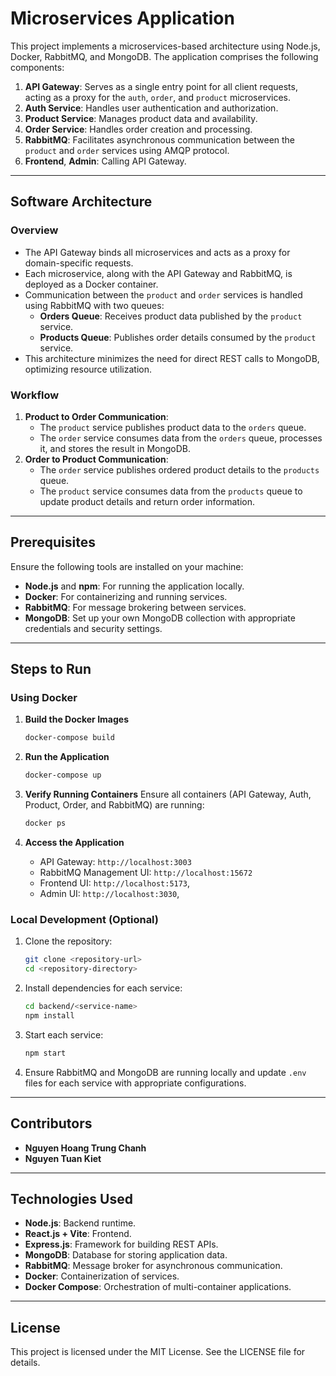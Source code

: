 # Microservices Application

This project implements a microservices-based architecture using Node.js, Docker, RabbitMQ, and MongoDB. The application comprises the following components:

1. **API Gateway**: Serves as a single entry point for all client requests, acting as a proxy for the `auth`, `order`, and `product` microservices.
2. **Auth Service**: Handles user authentication and authorization.
3. **Product Service**: Manages product data and availability.
4. **Order Service**: Handles order creation and processing.
5. **RabbitMQ**: Facilitates asynchronous communication between the `product` and `order` services using AMQP protocol.
6. **Frontend**, **Admin**: Calling API Gateway.

---

## **Software Architecture**

### **Overview**
- The API Gateway binds all microservices and acts as a proxy for domain-specific requests.
- Each microservice, along with the API Gateway and RabbitMQ, is deployed as a Docker container.
- Communication between the `product` and `order` services is handled using RabbitMQ with two queues:
  - **Orders Queue**: Receives product data published by the `product` service.
  - **Products Queue**: Publishes order details consumed by the `product` service.
- This architecture minimizes the need for direct REST calls to MongoDB, optimizing resource utilization.

### **Workflow**
1. **Product to Order Communication**:
   - The `product` service publishes product data to the `orders` queue.
   - The `order` service consumes data from the `orders` queue, processes it, and stores the result in MongoDB.
2. **Order to Product Communication**:
   - The `order` service publishes ordered product details to the `products` queue.
   - The `product` service consumes data from the `products` queue to update product details and return order information.

---

## **Prerequisites**

Ensure the following tools are installed on your machine:

- **Node.js** and **npm**: For running the application locally.
- **Docker**: For containerizing and running services.
- **RabbitMQ**: For message brokering between services.
- **MongoDB**: Set up your own MongoDB collection with appropriate credentials and security settings.

---

## **Steps to Run**

### **Using Docker**

1. **Build the Docker Images**
   ```bash
   docker-compose build
   ```

2. **Run the Application**
   ```bash
   docker-compose up
   ```

3. **Verify Running Containers**
   Ensure all containers (API Gateway, Auth, Product, Order, and RabbitMQ) are running:
   ```bash
   docker ps
   ```

4. **Access the Application**
   - API Gateway: `http://localhost:3003`
   - RabbitMQ Management UI: `http://localhost:15672`
   - Frontend UI: `http://localhost:5173`,
   - Admin UI: `http://localhost:3030`,



### **Local Development (Optional)**

1. Clone the repository:
   ```bash
   git clone <repository-url>
   cd <repository-directory>
   ```

2. Install dependencies for each service:
   ```bash
   cd backend/<service-name>
   npm install
   ```

3. Start each service:
   ```bash
   npm start
   ```

4. Ensure RabbitMQ and MongoDB are running locally and update `.env` files for each service with appropriate configurations.

---

## **Contributors**

- **Nguyen Hoang Trung Chanh**
- **Nguyen Tuan Kiet**

---

## **Technologies Used**

- **Node.js**: Backend runtime.
- **React.js + Vite**: Frontend.
- **Express.js**: Framework for building REST APIs.
- **MongoDB**: Database for storing application data.
- **RabbitMQ**: Message broker for asynchronous communication.
- **Docker**: Containerization of services.
- **Docker Compose**: Orchestration of multi-container applications.

---

## **License**

This project is licensed under the MIT License. See the LICENSE file for details.

